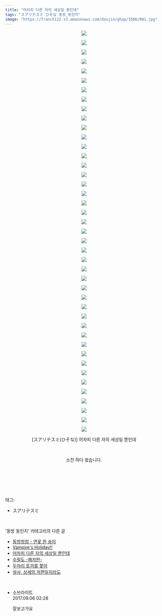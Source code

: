 ```yaml
---
title: "어차피 다른 자의 세상일 뿐인데"
tags: "スアリテスミ ひそな 동방_동인지"
image: "https://franch122.s3.amazonaws.com/doujin/ghap/3506/001.jpg"
---
```

<div class="article">
<p style="text-align: center; clear: none; float: none;"><img src="{{ site.imgserver4 }}/ghap/3506/001.jpg"/></p>
<p style="text-align: center; clear: none; float: none;"><img src="{{ site.imgserver4 }}/ghap/3506/002.jpg"/></p>
<p style="text-align: center; clear: none; float: none;"><img src="{{ site.imgserver4 }}/ghap/3506/003.jpg"/></p>
<p style="text-align: center; clear: none; float: none;"><img src="{{ site.imgserver4 }}/ghap/3506/004.jpg"/></p>
<p style="text-align: center; clear: none; float: none;"><img src="{{ site.imgserver4 }}/ghap/3506/005.jpg"/></p>
<p style="text-align: center; clear: none; float: none;"><img src="{{ site.imgserver4 }}/ghap/3506/006.jpg"/></p>
<p style="text-align: center; clear: none; float: none;"><img src="{{ site.imgserver4 }}/ghap/3506/007.jpg"/></p>
<p style="text-align: center; clear: none; float: none;"><img src="{{ site.imgserver4 }}/ghap/3506/008.jpg"/></p>
<p style="text-align: center; clear: none; float: none;"><img src="{{ site.imgserver4 }}/ghap/3506/009.jpg"/></p>
<p style="text-align: center; clear: none; float: none;"><img src="{{ site.imgserver4 }}/ghap/3506/010.jpg"/></p>
<p style="text-align: center; clear: none; float: none;"><img src="{{ site.imgserver4 }}/ghap/3506/011.jpg"/></p>
<p style="text-align: center; clear: none; float: none;"><img src="{{ site.imgserver4 }}/ghap/3506/012.jpg"/></p>
<p style="text-align: center; clear: none; float: none;"><img src="{{ site.imgserver4 }}/ghap/3506/013.jpg"/></p>
<p style="text-align: center; clear: none; float: none;"><img src="{{ site.imgserver4 }}/ghap/3506/014.jpg"/></p>
<p style="text-align: center; clear: none; float: none;"><img src="{{ site.imgserver4 }}/ghap/3506/015.jpg"/></p>
<p style="text-align: center; clear: none; float: none;"><img src="{{ site.imgserver4 }}/ghap/3506/016.jpg"/></p>
<p style="text-align: center; clear: none; float: none;"><img src="{{ site.imgserver4 }}/ghap/3506/017.jpg"/></p>
<p style="text-align: center; clear: none; float: none;"><img src="{{ site.imgserver4 }}/ghap/3506/018.jpg"/></p>
<p style="text-align: center; clear: none; float: none;"><img src="{{ site.imgserver4 }}/ghap/3506/019.jpg"/></p>
<p style="text-align: center; clear: none; float: none;"><img src="{{ site.imgserver4 }}/ghap/3506/020.jpg"/></p>
<p style="text-align: center; clear: none; float: none;"><img src="{{ site.imgserver4 }}/ghap/3506/021.jpg"/></p>
<p style="text-align: center; clear: none; float: none;"><img src="{{ site.imgserver4 }}/ghap/3506/022.jpg"/></p>
<p style="text-align: center; clear: none; float: none;"><img src="{{ site.imgserver4 }}/ghap/3506/023.jpg"/></p>
<p style="text-align: center; clear: none; float: none;"><img src="{{ site.imgserver4 }}/ghap/3506/024.jpg"/></p>
<p style="text-align: center; clear: none; float: none;"><img src="{{ site.imgserver4 }}/ghap/3506/025.jpg"/></p>
<p style="text-align: center; clear: none; float: none;"><img src="{{ site.imgserver4 }}/ghap/3506/026.jpg"/></p>
<p style="text-align: center; clear: none; float: none;"><img src="{{ site.imgserver4 }}/ghap/3506/027.jpg"/></p>
<p style="text-align: center; clear: none; float: none;"><img src="{{ site.imgserver4 }}/ghap/3506/028.jpg"/></p>
<p style="text-align: center; clear: none; float: none;"><img src="{{ site.imgserver4 }}/ghap/3506/029.jpg"/></p>
<p style="text-align: center; clear: none; float: none;"><img src="{{ site.imgserver4 }}/ghap/3506/030.jpg"/></p>
<p style="text-align: center; clear: none; float: none;"><img src="{{ site.imgserver4 }}/ghap/3506/031.jpg"/></p>
<p style="text-align: center; clear: none; float: none;"><img src="{{ site.imgserver4 }}/ghap/3506/032.jpg"/></p>
<p style="text-align: center; clear: none; float: none;"><img src="{{ site.imgserver4 }}/ghap/3506/033.jpg"/></p>
<p style="text-align: center; clear: none; float: none;"><img src="{{ site.imgserver4 }}/ghap/3506/034.jpg"/></p>
<p style="text-align: center; clear: none; float: none;"><img src="{{ site.imgserver4 }}/ghap/3506/035.jpg"/></p>
<p style="text-align: center; clear: none; float: none;"><img src="{{ site.imgserver4 }}/ghap/3506/036.jpg"/></p>
<p style="text-align: center; clear: none; float: none;"><img src="{{ site.imgserver4 }}/ghap/3506/037.jpg"/></p>
<p style="text-align: center; clear: none; float: none;"><img src="{{ site.imgserver4 }}/ghap/3506/038.jpg"/></p>
<p style="text-align: center; clear: none; float: none;"><img src="{{ site.imgserver4 }}/ghap/3506/039.jpg"/></p>
<p style="text-align: center; clear: none; float: none;"><img src="{{ site.imgserver4 }}/ghap/3506/040.jpg"/></p>
<p style="text-align: center; clear: none; float: none;"><img src="{{ site.imgserver4 }}/ghap/3506/041.jpg"/></p>
<p style="text-align: center; clear: none; float: none;"><img src="{{ site.imgserver4 }}/ghap/3506/042.jpg"/></p>
<p style="text-align: center; clear: none; float: none;"><img src="{{ site.imgserver4 }}/ghap/3506/043.jpg"/></p>
<p style="text-align: center; clear: none; float: none;">[スアリテスミ(ひそな)] 어차피 다른 자의 세상일 뿐인데</p>
<p style="text-align: center; clear: none; float: none;"><br/></p>
<p style="text-align: center; clear: none; float: none;">소전 하다 왔습니다.</p>
<p style="text-align: center; clear: none; float: none;"><br/></p>
<p><br/></p>
</div><br/>
<div class="tagTrail">
<p>태그: </p>
<ul>
<li>スアリテスミ</li>
</ul>
</div><br/>
<div class="another">
<p>'동방 동인지' 카테고리의 다른 글</p>
<ul>
<li><a href="/ghap_3518">동방청첩 - 연꽃 한 송이</a></li>
<li><a href="/ghap_3507">Vampire's Holiday!!</a></li>
<li><a href="/ghap_3506">어차피 다른 자의 세상일 뿐인데</a></li>
<li><a href="/ghap_3499">수밀도 -해저판-</a></li>
<li><a href="/ghap_3492">두마리 토끼를 쫓아</a></li>
<li><a href="/ghap_3490">설사, 상세의 저편일지라도</a></li>
</ul>
</div><br/>
<div class="cb_module cb_fluid">
<div class="cb_wrt cb_profile">
<div class="comment">
<ul>
<li class="cb_thumb_off" id="comment15077128">
<div class="cb_comment_area">
<div class="cb_info_area">
<div class="cb_section">
<span class="cb_nick_name">소브라이트</span>
</div>
<div class="cb_section">
<span class="cb_date">2017.09.06 02:28 </span>
</div>
</div>
<div class="cb_dsc_comment">
<p class="cb_dsc">
											잘보고가요
										</p>
</div>
</div></li>
</ul>
</div>
</div><!-- commentList close -->
</div><br/>

